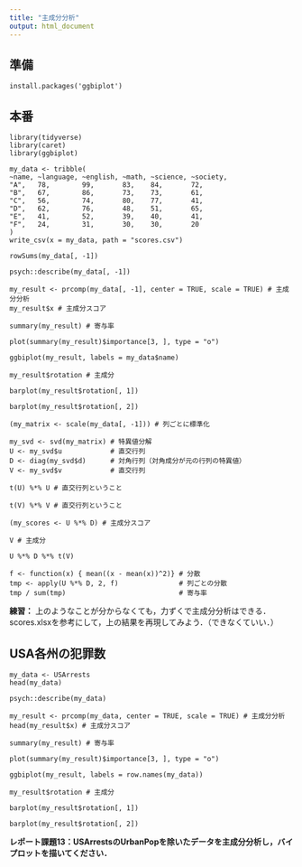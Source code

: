 ```yaml
---
title: "主成分分析"
output: html_document
---
```


## 準備

```{r, eval=FALSE}
install.packages('ggbiplot')
```

## 本番

```{r, message=FALSE}
library(tidyverse)
library(caret)
library(ggbiplot)
```

```{r}
my_data <- tribble(
~name, ~language, ~english, ~math, ~science, ~society,
"A",   78,        99,       83,    84,       72,
"B",   67,        86,       73,    73,       61,
"C",   56,        74,       80,    77,       41,
"D",   62,        76,       48,    51,       65,
"E",   41,        52,       39,    40,       41,
"F",   24,        31,       30,    30,       20
)
write_csv(x = my_data, path = "scores.csv")
```

```{r}
rowSums(my_data[, -1])
```

```{r}
psych::describe(my_data[, -1])
```

```{r}
my_result <- prcomp(my_data[, -1], center = TRUE, scale = TRUE) # 主成分分析
my_result$x # 主成分スコア
```

```{r}
summary(my_result) # 寄与率
```

```{r}
plot(summary(my_result)$importance[3, ], type = "o")
```

```{r}
ggbiplot(my_result, labels = my_data$name)
```

```{r}
my_result$rotation # 主成分
```

```{r}
barplot(my_result$rotation[, 1])
```
```{r}
barplot(my_result$rotation[, 2])
```

```{r}
(my_matrix <- scale(my_data[, -1])) # 列ごとに標準化
```

```{r}
my_svd <- svd(my_matrix) # 特異値分解
U <- my_svd$u            # 直交行列
D <- diag(my_svd$d)      # 対角行列（対角成分が元の行列の特異値）
V <- my_svd$v            # 直交行列
```

```{r}
t(U) %*% U # 直交行列ということ
```

```{r}
t(V) %*% V # 直交行列ということ
```

```{r}
(my_scores <- U %*% D) # 主成分スコア
```

```{r}
V # 主成分
```

```{r}
U %*% D %*% t(V)
```

```{r}
f <- function(x) { mean((x - mean(x))^2)} # 分散
tmp <- apply(U %*% D, 2, f)               # 列ごとの分散
tmp / sum(tmp)                            # 寄与率
```

**練習：** 上のようなことが分からなくても，力ずくで主成分分析はできる．scores.xlsxを参考にして，上の結果を再現してみよう．（できなくていい．）

## USA各州の犯罪数

```{r}
my_data <- USArrests
head(my_data)
```

```{r}
psych::describe(my_data)
```

```{r}
my_result <- prcomp(my_data, center = TRUE, scale = TRUE) # 主成分分析
head(my_result$x) # 主成分スコア
```

```{r}
summary(my_result) # 寄与率
```

```{r}
plot(summary(my_result)$importance[3, ], type = "o")
```

```{r}
ggbiplot(my_result, labels = row.names(my_data))
```

```{r}
my_result$rotation # 主成分
```

```{r}
barplot(my_result$rotation[, 1])
```
```{r}
barplot(my_result$rotation[, 2])
```

**レポート課題13：USArrestsのUrbanPopを除いたデータを主成分分析し，バイプロットを描いてください．**